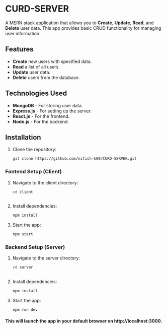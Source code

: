 # CURD-SERVER

A MERN stack application that allows you to **Create**, **Update**, **Read**, and **Delete** user data. This app provides basic CRUD functionality for managing user information.

## Features
- **Create** new users with specified data.
- **Read** a list of all users.
- **Update** user data.
- **Delete** users from the database.

## Technologies Used
- **MongoDB** - For storing user data.
- **Express.js** - For setting up the server.
- **React.js** - For the frontend.
- **Node.js** - For the backend.

## Installation

1. Clone the repository:
   ```bash
   git clone https://github.com/nitish-k00/CURD-SERVER.git

### Fontend Setup (Client)
1. Navigate to the client directory:
   ```bash
   cd client
      
2. Install dependencies:
   ```bash
   npm install 
   
3. Start the app:
   ```bash
   npm start

### Backend Setup (Server)
1. Navigate to the server directory:
   ```bash
   cd server
      
2. Install dependencies:
   ```bash
   npm install 
   
3. Start the app:
   ```bash
   npm run dev
   
#### This will launch the app in your default browser on http://localhost:3000.
